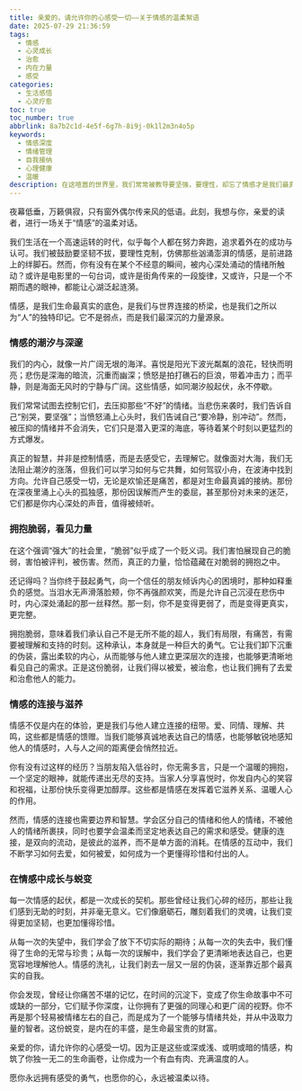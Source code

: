```yaml
---
title: 亲爱的，请允许你的心感受一切——关于情感的温柔絮语
date: 2025-07-29 21:36:59
tags:
  - 情感
  - 心灵成长
  - 治愈
  - 内在力量
  - 感受
categories:
  - 生活感悟
  - 心灵疗愈
toc: true
toc_number: true
abbrlink: 8a7b2c1d-4e5f-6g7h-8i9j-0k1l2m3n4o5p
keywords:
  - 情感深度
  - 情绪管理
  - 自我接纳
  - 心理健康
  - 温暖
description: 在这喧嚣的世界里，我们常常被教导要坚强，要理性，却忘了情感才是我们最真实的底色。这篇文章，是一封写给所有敏感而深情灵魂的信，邀请你一同探索情感的深邃与力量，学会温柔地拥抱内心的一切感受，因为正是这些起伏，构筑了我们生命最动人的旋律。
---
```


夜幕低垂，万籁俱寂，只有窗外偶尔传来风的低语。此刻，我想与你，亲爱的读者，进行一场关于“情感”的温柔对话。

我们生活在一个高速运转的时代，似乎每个人都在努力奔跑，追求着外在的成功与认可。我们被鼓励要坚韧不拔，要理性克制，仿佛那些汹涌澎湃的情感，是前进路上的绊脚石。然而，你有没有在某个不经意的瞬间，被内心深处涌动的情绪所触动？或许是电影里的一句台词，或许是街角传来的一段旋律，又或许，只是一个不期而遇的眼神，都能让心湖泛起涟漪。

情感，是我们生命最真实的底色，是我们与世界连接的桥梁，也是我们之所以为“人”的独特印记。它不是弱点，而是我们最深沉的力量源泉。

### 情感的潮汐与深邃

我们的内心，就像一片广阔无垠的海洋。喜悦是阳光下波光粼粼的浪花，轻快而明亮；悲伤是深海的暗流，沉重而幽深；愤怒是拍打礁石的巨浪，带着冲击力；而平静，则是海面无风时的宁静与广阔。这些情感，如同潮汐般起伏，永不停歇。

我们常常试图去控制它们，去压抑那些“不好”的情绪。当悲伤来袭时，我们告诉自己“别哭，要坚强”；当愤怒涌上心头时，我们告诫自己“要冷静，别冲动”。然而，被压抑的情绪并不会消失，它们只是潜入更深的海底，等待着某个时刻以更猛烈的方式爆发。

真正的智慧，并非是控制情感，而是去感受它，去理解它。就像面对大海，我们无法阻止潮汐的涨落，但我们可以学习如何与它共舞，如何驾驭小舟，在波涛中找到方向。允许自己感受一切，无论是欢愉还是痛苦，都是对生命最真诚的接纳。那份在深夜里涌上心头的孤独感，那份因误解而产生的委屈，甚至那份对未来的迷茫，它们都是你内心深处的声音，值得被倾听。

### 拥抱脆弱，看见力量

在这个强调“强大”的社会里，“脆弱”似乎成了一个贬义词。我们害怕展现自己的脆弱，害怕被评判，被伤害。然而，真正的力量，恰恰蕴藏在对脆弱的拥抱之中。

还记得吗？当你终于鼓起勇气，向一个信任的朋友倾诉内心的困境时，那种如释重负的感觉。当泪水无声滑落脸颊，你不再强颜欢笑，而是允许自己沉浸在悲伤中时，内心深处涌起的那一丝释然。那一刻，你不是变得更弱了，而是变得更真实，更完整。

拥抱脆弱，意味着我们承认自己不是无所不能的超人，我们有局限，有痛苦，有需要被理解和支持的时刻。这种承认，本身就是一种巨大的勇气。它让我们卸下沉重的伪装，露出柔软的内心，从而能够与他人建立更深层次的连接，也能够更清晰地看见自己的需求。正是这份脆弱，让我们得以被爱，被治愈，也让我们拥有了去爱和治愈他人的能力。

### 情感的连接与滋养

情感不仅是内在的体验，更是我们与他人建立连接的纽带。爱、同情、理解、共鸣，这些都是情感的馈赠。当我们能够真诚地表达自己的情感，也能够敏锐地感知他人的情感时，人与人之间的距离便会悄然拉近。

你有没有过这样的经历？当朋友陷入低谷时，你无需多言，只是一个温暖的拥抱，一个坚定的眼神，就能传递出无尽的支持。当家人分享喜悦时，你发自内心的笑容和祝福，让那份快乐变得更加醇厚。这些都是情感在发挥着它滋养关系、温暖人心的作用。

然而，情感的连接也需要边界和智慧。学会区分自己的情绪和他人的情绪，不被他人的情绪所裹挟，同时也要学会温柔而坚定地表达自己的需求和感受。健康的连接，是双向的流动，是彼此的滋养，而不是单方面的消耗。在情感的互动中，我们不断学习如何去爱，如何被爱，如何成为一个更懂得珍惜和付出的人。

### 在情感中成长与蜕变

每一次情感的起伏，都是一次成长的契机。那些曾经让我们心碎的经历，那些让我们感到无助的时刻，并非毫无意义。它们像磨砺石，雕刻着我们的灵魂，让我们变得更加坚韧，也更加懂得珍惜。

从每一次的失望中，我们学会了放下不切实际的期待；从每一次的失去中，我们懂得了生命的无常与珍贵；从每一次的误解中，我们学会了更清晰地表达自己，也更宽容地理解他人。情感的洗礼，让我们剥去一层又一层的伪装，逐渐靠近那个最真实的自我。

你会发现，曾经让你痛苦不堪的记忆，在时间的沉淀下，变成了你生命故事中不可或缺的一部分，它们赋予你深度，让你拥有了更强的同理心和更广阔的视野。你不再是那个轻易被情绪左右的自己，而是成为了一个能够与情绪共处，并从中汲取力量的智者。这份蜕变，是内在的丰盛，是生命最宝贵的财富。

亲爱的你，请允许你的心感受一切。因为正是这些或深或浅、或明或暗的情感，构筑了你独一无二的生命画卷，让你成为一个有血有肉、充满温度的人。

愿你永远拥有感受的勇气，也愿你的心，永远被温柔以待。